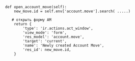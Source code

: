     def open_account_move(self):
        new_move.id = self.env['account.move'].search( .....)

       # открыть форму АМ
        return {
            'type': 'ir.actions.act_window',
            'view_mode': 'form',
            'res_model': 'account.move',
            'target': 'current',
            'name': 'Newly created Account Move',
            'res_id': new_move.id,
        }